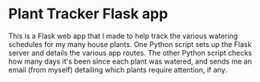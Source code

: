 # Plant Tracker Flask app

This is a Flask web app that I made to help track the various watering schedules for my many
house plants. One Python script sets up the Flask server and details the various app routes.
The other Python script checks how many days it's been since each plant was watered, and
sends me an email (from myself) detailing which plants require attention, if any.
